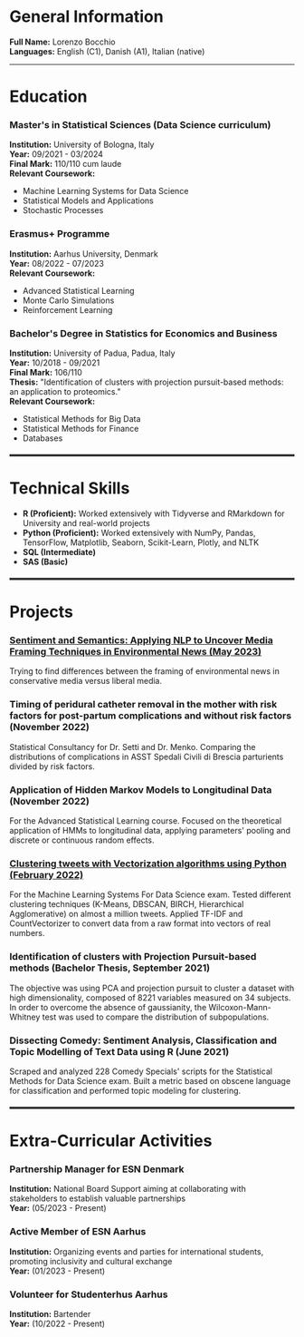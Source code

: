 # **General Information**

**Full Name:** Lorenzo Bocchio  
**Languages:** English (C1), Danish (A1), Italian (native)

---

# **Education**

### **Master's in Statistical Sciences (Data Science curriculum)**
**Institution:** University of Bologna, Italy  
**Year:** 09/2021 - 03/2024  
**Final Mark:** 110/110 cum laude  
**Relevant Coursework:**
- Machine Learning Systems for Data Science
- Statistical Models and Applications
- Stochastic Processes

### **Erasmus+ Programme**
**Institution:** Aarhus University, Denmark  
**Year:** 08/2022 - 07/2023  
**Relevant Coursework:**
- Advanced Statistical Learning
- Monte Carlo Simulations
- Reinforcement Learning

### **Bachelor's Degree in Statistics for Economics and Business**
**Institution:** University of Padua, Padua, Italy  
**Year:** 10/2018 - 09/2021  
**Final Mark:** 106/110  
**Thesis:** "Identification of clusters with projection pursuit-based methods: an application to proteomics."  
**Relevant Coursework:**
- Statistical Methods for Big Data
- Statistical Methods for Finance
- Databases

<div style="height: 4px; background-color: #333; margin: 20px 0;"></div>

# **Technical Skills**

- **R (Proficient):** Worked extensively with Tidyverse and RMarkdown for University and real-world projects
- **Python (Proficient):** Worked extensively with NumPy, Pandas, TensorFlow, Matplotlib, Seaborn, Scikit-Learn, Plotly, and NLTK
- **SQL (Intermediate)**
- **SAS (Basic)**

<div style="height: 4px; background-color: #333; margin: 20px 0;"></div>

# **Projects**

### [Sentiment and Semantics: Applying NLP to Uncover Media Framing Techniques in Environmental News (May 2023)](Projects/sentiment_n_semantic.md)
Trying to find differences between the framing of environmental news in conservative media versus liberal media.

### **Timing of peridural catheter removal in the mother with risk factors for post-partum complications and without risk factors (November 2022)**
Statistical Consultancy for Dr. Setti and Dr. Menko. Comparing the distributions of complications in ASST Spedali Civili di Brescia parturients divided by risk factors.

### **Application of Hidden Markov Models to Longitudinal Data (November 2022)**
For the Advanced Statistical Learning course. Focused on the theoretical application of HMMs to longitudinal data, applying parameters' pooling and discrete or continuous random effects.

### [Clustering tweets with Vectorization algorithms using Python (February 2022)](Projects/covid_tweet_clustering.md)
For the Machine Learning Systems For Data Science exam. Tested different clustering techniques (K-Means, DBSCAN, BIRCH, Hierarchical Agglomerative) on almost a million tweets. Applied TF-IDF and CountVectorizer to convert data from a raw format into vectors of real numbers.

### **Identification of clusters with Projection Pursuit-based methods (Bachelor Thesis, September 2021)**
The objective was using PCA and projection pursuit to cluster a dataset with high dimensionality, composed of 8221 variables measured on 34 subjects. In order to overcome the absence of gaussianity, the Wilcoxon-Mann-Whitney test was used to compare the distribution of subpopulations.

### **Dissecting Comedy: Sentiment Analysis, Classification and Topic Modelling of Text Data using R (June 2021)**
Scraped and analyzed 228 Comedy Specials' scripts for the Statistical Methods for Data Science exam. Built a metric based on obscene language for classification and performed topic modeling for clustering.

<div style="height: 4px; background-color: #333; margin: 20px 0;"></div>

# **Extra-Curricular Activities**

### **Partnership Manager for ESN Denmark**
**Institution:** National Board Support aiming at collaborating with stakeholders to establish valuable partnerships  
**Year:** (05/2023 - Present)

### **Active Member of ESN Aarhus**
**Institution:** Organizing events and parties for international students, promoting inclusivity and cultural exchange  
**Year:** (01/2023 - Present)

### **Volunteer for Studenterhus Aarhus**
**Institution:** Bartender  
**Year:** (10/2022 - Present)
